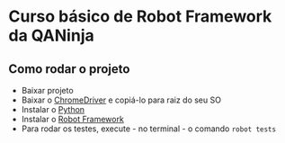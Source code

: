 # Curso básico de Robot Framework da QANinja

## Como rodar o projeto

* Baixar projeto
* Baixar o [ChromeDriver](https://chromedriver.chromium.org/) e copiá-lo para raiz do seu SO 
* Instalar o [Python](https://www.python.org/)
* Instalar o [Robot Framework](https://robotframework.org/)
* Para rodar os testes, execute - no terminal - o comando `robot tests`

